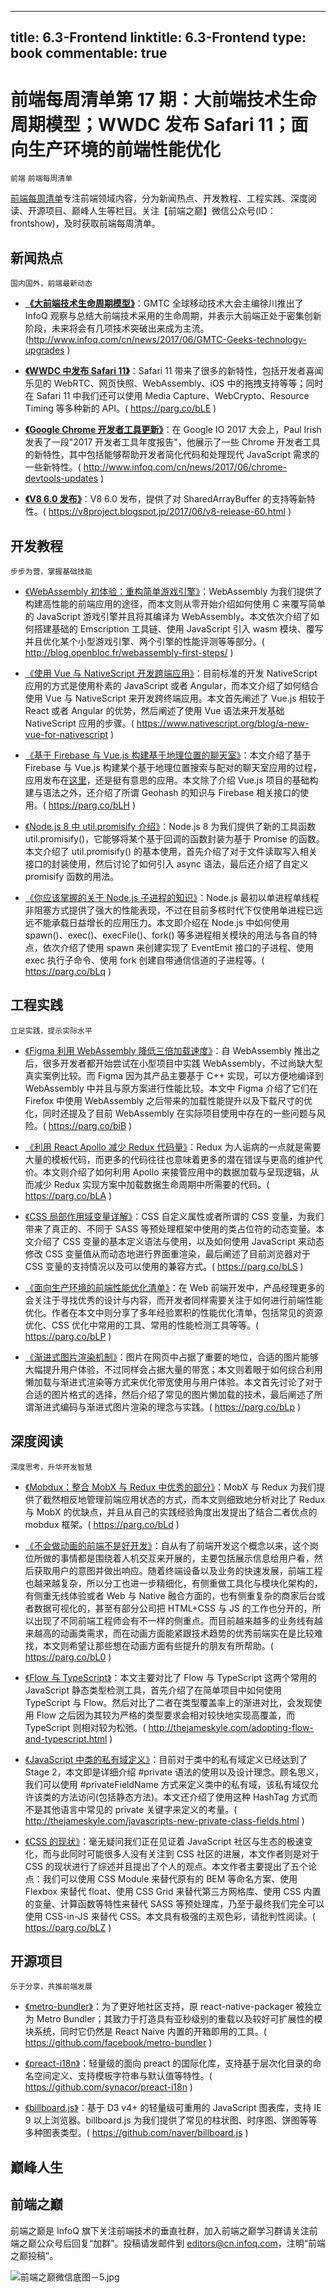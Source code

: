 
---
title: 6.3-Frontend
linktitle: 6.3-Frontend
type: book
commentable: true
---

# 前端每周清单第 17 期：大前端技术生命周期模型；WWDC 发布 Safari 11；面向生产环境的前端性能优化

`前端` `前端每周清单`

[前端每周清单](http://www.infoq.com/cn/FE-Weekly)专注前端领域内容，分为新闻热点、开发教程、工程实践、深度阅读、开源项目、巅峰人生等栏目。关注【前端之巅】微信公众号(ID：frontshow)，及时获取前端每周清单。

## 新闻热点

`国内国外，前端最新动态`

- [**《大前端技术生命周期模型》**](http://www.infoq.com/cn/news/2017/06/GMTC-Geeks-technology-upgrades)：GMTC 全球移动技术大会主编徐川推出了 InfoQ 观察与总结大前端技术采用的生命周期，并表示大前端正处于密集创新阶段，未来将会有几项技术突破出来成为主流。(http://www.infoq.com/cn/news/2017/06/GMTC-Geeks-technology-upgrades )

- [**《WWDC 中发布 Safari 11》**](https://parg.co/bLE)：Safari 11 带来了很多的新特性，包括开发者喜闻乐见的 WebRTC、网页快照、WebAssembly、iOS 中的拖拽支持等等；同时在 Safari 11 中我们还可以使用 Media Capture、WebCrypto、Resource Timing 等多种新的 API。( https://parg.co/bLE )

- [**《Google Chrome 开发者工具更新》**](http://www.infoq.com/cn/news/2017/06/chrome-devtools-updates)：在 Google IO 2017 大会上，Paul Irish 发表了一段"2017 开发者工具年度报告"，他展示了一些 Chrome 开发者工具的新特性，其中包括能够帮助开发者简化代码和处理现代 JavaScript 需求的一些新特性。( http://www.infoq.com/cn/news/2017/06/chrome-devtools-updates )

- [**《V8 6.0 发布》**](https://v8project.blogspot.jp/2017/06/v8-release-60.html)：V8 6.0 发布，提供了对 SharedArrayBuffer 的支持等新特性。( https://v8project.blogspot.jp/2017/06/v8-release-60.html )

## 开发教程

`步步为营，掌握基础技能`

- [《WebAssembly 初体验：重构简单游戏引擎》](http://blog.openbloc.fr/webassembly-first-steps/)：WebAssembly 为我们提供了构建高性能的前端应用的途径，而本文则从零开始介绍如何使用 C 来覆写简单的 JavaScript 游戏引擎并且将其编译为 WebAssembly。本文依次介绍了如何搭建基础的 Emscription 工具链、使用 JavaScript 引入 wasm 模块、覆写并且优化某个小型游戏引擎、两个引擎的性能评测等等部分。( http://blog.openbloc.fr/webassembly-first-steps/ )

- [《使用 Vue 与 NativeScript 开发跨端应用》](https://www.nativescript.org/blog/a-new-vue-for-nativescript)：目前标准的开发 NativeScript 应用的方式是使用朴素的 JavaScript 或者 Angular，而本文介绍了如何结合使用 Vue 与 NativeScript 来开发跨终端应用。本文首先阐述了 Vue.js 相较于 React 或者 Angular 的优势，然后阐述了使用 Vue 语法来开发基础 NativeScript 应用的步骤。( https://www.nativescript.org/blog/a-new-vue-for-nativescript )

- [《基于 Firebase 与 Vue.js 构建基于地理位置的聊天室》](https://parg.co/bLH)：本文介绍了基于 Firebase 与 Vue.js 构建某个基于地理位置搜索与配对的聊天室应用的过程，应用发布在[这里](https://near.idgo.me./)，还是挺有意思的应用。本文除了介绍 Vue.js 项目的基础构建与语法之外，还介绍了所谓 Geohash 的知识与 Firebase 相关接口的使用。( https://parg.co/bLH )

- [《Node.js 8 中 util.promisify 介绍》](http://2ality.com/2017/05/util-promisify.html)：Node.js 8 为我们提供了新的工具函数 util.promisify()，它能够将某个基于回调的函数封装为基于 Promise 的函数。本文介绍了 util.promisify() 的基本使用，首先介绍了对于文件读取写入相关接口的封装使用，然后讨论了如何引入 async 语法，最后还介绍了自定义 promisify 函数的用法。

- [《你应该掌握的关于 Node.js 子进程的知识》](https://parg.co/bLq)：Node.js 最初以单进程单线程非阻塞方式提供了强大的性能表现，不过在目前多核时代下仅使用单进程已远远不能承载日益增长的应用压力。本文即介绍在 Node.js 中如何使用 spawn()、exec()、execFile()、fork() 等多进程相关模块的用法与各自的特点，依次介绍了使用 spawn 来创建实现了 EventEmit 接口的子进程、使用 exec 执行子命令、使用 fork 创建自带通信信道的子进程等。( https://parg.co/bLq )

## 工程实践

`立足实践，提示实际水平`

- [《Figma 利用 WebAssembly 降低三倍加载速度》](https://parg.co/biB)：自 WebAssembly 推出之后，很多开发者都开始尝试在小型项目中实践 WebAssembly，不过尚缺大型真实案例比较。而 Figma 因为其产品主要基于 C++ 实现，可以方便地编译到 WebAssembly 中并且与原方案进行性能比较。本文中 Figma 介绍了它们在 Firefox 中使用 WebAssembly 之后带来的加载性能提升以及下载尺寸的优化，同时还提及了目前 WebAssembly 在实际项目使用中存在的一些问题与风险。( https://parg.co/biB )

- [《利用 React Apollo 减少 Redux 代码量》](https://parg.co/bLA)：Redux 为人诟病的一点就是需要大量的模板代码，而更多的代码往往也意味着更多的潜在错误与更高的维护代价。本文则介绍了如何利用 Apollo 来接管应用中的数据加载与呈现逻辑，从而减少 Redux 实现方案中加载数据生命周期中所需要的代码。( https://parg.co/bLA )

- [《CSS 局部作用域变量详解》](https://parg.co/bLS)：CSS 自定义属性或者所谓的 CSS 变量，为我们带来了真正的、不同于 SASS 等预处理框架中使用的类占位符的动态变量。本文介绍了 CSS 变量的基本定义语法与使用，以及如何使用 JavaScript 来动态修改 CSS 变量值从而动态地进行界面重渲染，最后阐述了目前浏览器对于 CSS 变量的支持情况以及可以使用的兼容方式。( https://parg.co/bLS )

- [《面向生产环境的前端性能优化清单》](https://parg.co/bLP)：在 Web 前端开发中，产品经理更多的会关注于寻找优秀的设计与内容，而开发者同样需要关注于如何进行前端性能优化。作者在本文中则分享了多年经验累积的性能优化清单，包括常见的资源优化、CSS 优化中常用的工具、常用的性能检测工具等等。( https://parg.co/bLP )

- [《渐进式图片渲染机制》](https://parg.co/bLp)：图片在网页中占据了重要的地位，合适的图片能够大幅提升用户体验，不过同样会占据大量的带宽；本文则着眼于如何综合利用懒加载与渐进式渲染等方式来优化带宽使用与用户体验。本文首先讨论了对于合适的图片格式的选择，然后介绍了常见的图片懒加载的技术，最后阐述了所谓渐进式编码与渐进式图片渲染的理念与实践。( https://parg.co/bLp )

## 深度阅读

`深度思考，升华开发智慧`

- [《Mobdux：整合 MobX 与 Redux 中优秀的部分》](https://parg.co/bLd)：MobX 与 Redux 为我们提供了截然相反地管理前端应用状态的方式，而本文则细致地分析对比了 Redux 与 MobX 的优缺点，并且从自己的实践经验角度出发提出了结合二者优点的 mobdux 框架。( https://parg.co/bLd )

- [《不会做动画的前端不是好开发》](https://parg.co/bL0)：自从有了前端开发这个概念以来，这个岗位所做的事情都是围绕着人机交互来开展的，主要包括展示信息给用户看，然后获取用户的意图并做出响应。随着终端设备以及业务的快速发展，前端工程也越来越复杂，所以分工也进一步精细化，有侧重做工具化与模块化架构的，有侧重无线体验或者 Web 与 Native 融合方面的，也有侧重复杂的商家后台或者数据可视化的，甚至有部分公司把 HTML+CSS 与 JS 的工作也分开的，所以出现了不同前端工程师会有不一样的侧重点。而目前越来越多的业务线有越来越高的动画类需求，而在动画方面能紧跟技术趋势的优秀前端实在是比较难找，本文则希望让那些想在动画方面有些提升的朋友有所帮助。( https://parg.co/bL0 )

- [《Flow 与 TypeScript》](http://thejameskyle.com/adopting-flow-and-typescript.html)：本文主要对比了 Flow 与 TypeScript 这两个常用的 JavaScript 静态类型检测工具，首先介绍了在简单项目中如何使用 TypeScript 与 Flow。然后对比了二者在类型覆盖率上的渐进对比，会发现使用 Flow 之后因为其较为严格的类型要求会相对较快地实现高覆盖，而 TypeScript 则相对较为松弛。( http://thejameskyle.com/adopting-flow-and-typescript.html )

- [《JavaScript 中类的私有域定义》](http://thejameskyle.com/javascripts-new-private-class-fields.html)：目前对于类中的私有域定义已经达到了 Stage 2，本文即是详细介绍 #private 语法的使用以及设计理念。顾名思义，我们可以使用 #privateFieldName 方式来定义类中的私有域，该私有域仅允许该类的方法访问(包括静态方法)。本文还介绍了使用这种 HashTag 方式而不是其他语言中常见的 private 关键字来定义的考量。( http://thejameskyle.com/javascripts-new-private-class-fields.html )

- [《CSS 的现状》](https://parg.co/bLZ)：毫无疑问我们正在见证着 JavaScript 社区与生态的极速变化，而与此同时可能很多人没有关注到 CSS 社区的进展，本文作者则是对于 CSS 的现状进行了综述并且提出了个人的观点。本文作者主要提出了五个论点：我们可以使用 CSS Module 来替代原有的 BEM 等命名方案、使用 Flexbox 来替代 float、使用 CSS Grid 来替代第三方网格库、使用 CSS 内置的变量、计算函数等特性来替代 SASS 等预处理库，乃至于最终我们完全可以使用 CSS-in-JS 来替代 CSS。本文具有极强的主观色彩，请批判性阅读。( https://parg.co/bLZ )

## 开源项目

`乐于分享，共推前端发展`

- [《metro-bundler》](https://github.com/facebook/metro-bundler)：为了更好地社区支持，原 react-native-packager 被独立为 Metro Bundler；其致力于打造具有亚秒级别的重载以及较好可扩展性的模块系统，同时它仍然是 React Naive 内置的开箱即用的工具。( https://github.com/facebook/metro-bundler )

- [《preact-i18n》](https://github.com/synacor/preact-i18n)：轻量级的面向 preact 的国际化库，支持基于层次化目录的命名空间定义、支持模板字符串与默认值等特性。( https://github.com/synacor/preact-i18n )

- [《billboard.js》](https://github.com/naver/billboard.js)：基于 D3 v4+ 的轻量级可重用的 JavaScript 图表库，支持 IE 9 以上浏览器。billboard.js 为我们提供了常见的柱状图、时序图、饼图等等多种图表类型。( https://github.com/naver/billboard.js )

## 巅峰人生

## 前端之巅

前端之巅是 InfoQ 旗下关注前端技术的垂直社群，加入前端之巅学习群请关注前端之巅公众号后回复“加群”。投稿请发邮件到 editors@cn.infoq.com，注明“前端之巅投稿”。

![前端之巅微信底图－5.jpg](http://upload-images.jianshu.io/upload_images/1647496-01712a993d2b23de.jpg?imageMogr2/auto-orient/strip%7CimageView2/2/w/1240)

    
